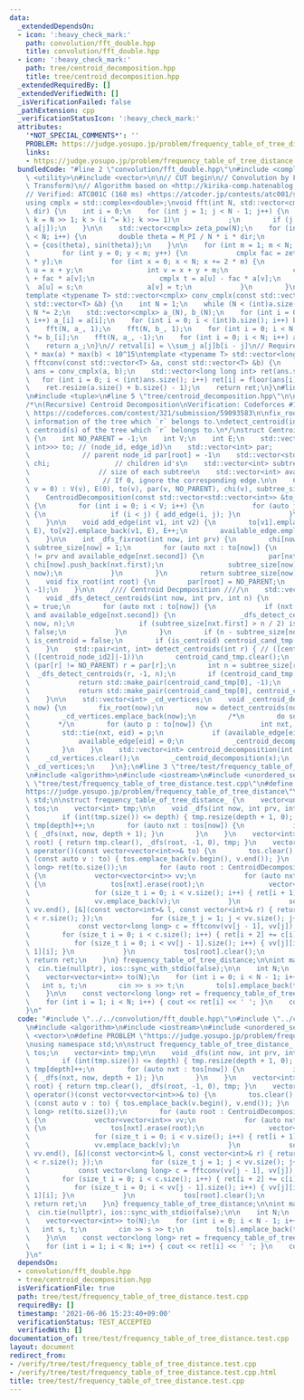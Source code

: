```yaml
---
data:
  _extendedDependsOn:
  - icon: ':heavy_check_mark:'
    path: convolution/fft_double.hpp
    title: convolution/fft_double.hpp
  - icon: ':heavy_check_mark:'
    path: tree/centroid_decomposition.hpp
    title: tree/centroid_decomposition.hpp
  _extendedRequiredBy: []
  _extendedVerifiedWith: []
  _isVerificationFailed: false
  _pathExtension: cpp
  _verificationStatusIcon: ':heavy_check_mark:'
  attributes:
    '*NOT_SPECIAL_COMMENTS*': ''
    PROBLEM: https://judge.yosupo.jp/problem/frequency_table_of_tree_distance
    links:
    - https://judge.yosupo.jp/problem/frequency_table_of_tree_distance
  bundledCode: "#line 2 \"convolution/fft_double.hpp\"\n#include <complex>\n#include\
    \ <utility>\n#include <vector>\n\n// CUT begin\n// Convolution by FFT (Fast Fourier\
    \ Transform)\n// Algorithm based on <http://kirika-comp.hatenablog.com/entry/2018/03/12/210446>\n\
    // Verified: ATC001C (168 ms) <https://atcoder.jp/contests/atc001/submissions/9243440>\n\
    using cmplx = std::complex<double>;\nvoid fft(int N, std::vector<cmplx> &a, double\
    \ dir) {\n    int i = 0;\n    for (int j = 1; j < N - 1; j++) {\n        for (int\
    \ k = N >> 1; k > (i ^= k); k >>= 1)\n            ;\n        if (j < i) std::swap(a[i],\
    \ a[j]);\n    }\n\n    std::vector<cmplx> zeta_pow(N);\n    for (int i = 0; i\
    \ < N; i++) {\n        double theta = M_PI / N * i * dir;\n        zeta_pow[i]\
    \ = {cos(theta), sin(theta)};\n    }\n\n    for (int m = 1; m < N; m *= 2) {\n\
    \        for (int y = 0; y < m; y++) {\n            cmplx fac = zeta_pow[N / m\
    \ * y];\n            for (int x = 0; x < N; x += 2 * m) {\n                int\
    \ u = x + y;\n                int v = x + y + m;\n                cmplx s = a[u]\
    \ + fac * a[v];\n                cmplx t = a[u] - fac * a[v];\n              \
    \  a[u] = s;\n                a[v] = t;\n            }\n        }\n    }\n}\n\
    template <typename T> std::vector<cmplx> conv_cmplx(const std::vector<T> &a, const\
    \ std::vector<T> &b) {\n    int N = 1;\n    while (N < (int)a.size() + (int)b.size())\
    \ N *= 2;\n    std::vector<cmplx> a_(N), b_(N);\n    for (int i = 0; i < (int)a.size();\
    \ i++) a_[i] = a[i];\n    for (int i = 0; i < (int)b.size(); i++) b_[i] = b[i];\n\
    \    fft(N, a_, 1);\n    fft(N, b_, 1);\n    for (int i = 0; i < N; i++) a_[i]\
    \ *= b_[i];\n    fft(N, a_, -1);\n    for (int i = 0; i < N; i++) a_[i] /= N;\n\
    \    return a_;\n}\n// retval[i] = \\sum_j a[j]b[i - j]\n// Requirement: length\
    \ * max(a) * max(b) < 10^15\ntemplate <typename T> std::vector<long long int>\
    \ fftconv(const std::vector<T> &a, const std::vector<T> &b) {\n    std::vector<cmplx>\
    \ ans = conv_cmplx(a, b);\n    std::vector<long long int> ret(ans.size());\n \
    \   for (int i = 0; i < (int)ans.size(); i++) ret[i] = floor(ans[i].real() + 0.5);\n\
    \    ret.resize(a.size() + b.size() - 1);\n    return ret;\n}\n#line 2 \"tree/centroid_decomposition.hpp\"\
    \n#include <tuple>\n#line 5 \"tree/centroid_decomposition.hpp\"\n\n// CUT begin\n\
    /*\n(Recursive) Centroid Decomposition\nVerification: Codeforces #190 Div.1 C\
    \ https://codeforces.com/contest/321/submission/59093583\n\nfix_root(int r): Build\
    \ information of the tree which `r` belongs to.\ndetect_centroid(int r): Enumerate\
    \ centroid(s) of the tree which `r` belongs to.\n*/\nstruct CentroidDecomposition\
    \ {\n    int NO_PARENT = -1;\n    int V;\n    int E;\n    std::vector<std::vector<std::pair<int,\
    \ int>>> to; // (node_id, edge_id)\n    std::vector<int> par;                \
    \             // parent node_id par[root] = -1\n    std::vector<std::vector<int>>\
    \ chi;                // children id's\n    std::vector<int> subtree_size;   \
    \                 // size of each subtree\n    std::vector<int> available_edge;\
    \                  // If 0, ignore the corresponding edge.\n\n    CentroidDecomposition(int\
    \ v = 0) : V(v), E(0), to(v), par(v, NO_PARENT), chi(v), subtree_size(v) {}\n\
    \    CentroidDecomposition(const std::vector<std::vector<int>> &to_) : CentroidDecomposition(to_.size())\
    \ {\n        for (int i = 0; i < V; i++) {\n            for (auto j : to_[i])\
    \ {\n                if (i < j) { add_edge(i, j); }\n            }\n        }\n\
    \    }\n\n    void add_edge(int v1, int v2) {\n        to[v1].emplace_back(v2,\
    \ E), to[v2].emplace_back(v1, E), E++;\n        available_edge.emplace_back(1);\n\
    \    }\n\n    int _dfs_fixroot(int now, int prv) {\n        chi[now].clear(),\
    \ subtree_size[now] = 1;\n        for (auto nxt : to[now]) {\n            if (nxt.first\
    \ != prv and available_edge[nxt.second]) {\n                par[nxt.first] = now,\
    \ chi[now].push_back(nxt.first);\n                subtree_size[now] += _dfs_fixroot(nxt.first,\
    \ now);\n            }\n        }\n        return subtree_size[now];\n    }\n\n\
    \    void fix_root(int root) {\n        par[root] = NO_PARENT;\n        _dfs_fixroot(root,\
    \ -1);\n    }\n\n    //// Centroid Decpmposition ////\n    std::vector<int> centroid_cand_tmp;\n\
    \    void _dfs_detect_centroids(int now, int prv, int n) {\n        bool is_centroid\
    \ = true;\n        for (auto nxt : to[now]) {\n            if (nxt.first != prv\
    \ and available_edge[nxt.second]) {\n                _dfs_detect_centroids(nxt.first,\
    \ now, n);\n                if (subtree_size[nxt.first] > n / 2) is_centroid =\
    \ false;\n            }\n        }\n        if (n - subtree_size[now] > n / 2)\
    \ is_centroid = false;\n        if (is_centroid) centroid_cand_tmp.push_back(now);\n\
    \    }\n    std::pair<int, int> detect_centroids(int r) { // ([centroid_node_id1],\
    \ ([centroid_node_id2]|-1))\n        centroid_cand_tmp.clear();\n        while\
    \ (par[r] != NO_PARENT) r = par[r];\n        int n = subtree_size[r];\n      \
    \  _dfs_detect_centroids(r, -1, n);\n        if (centroid_cand_tmp.size() == 1)\n\
    \            return std::make_pair(centroid_cand_tmp[0], -1);\n        else\n\
    \            return std::make_pair(centroid_cand_tmp[0], centroid_cand_tmp[1]);\n\
    \    }\n\n    std::vector<int> _cd_vertices;\n    void _centroid_decomposition(int\
    \ now) {\n        fix_root(now);\n        now = detect_centroids(now).first;\n\
    \        _cd_vertices.emplace_back(now);\n        /*\n        do something\n \
    \       */\n        for (auto p : to[now]) {\n            int nxt, eid;\n    \
    \        std::tie(nxt, eid) = p;\n            if (available_edge[eid] == 0) continue;\n\
    \            available_edge[eid] = 0;\n            _centroid_decomposition(nxt);\n\
    \        }\n    }\n    std::vector<int> centroid_decomposition(int x) {\n    \
    \    _cd_vertices.clear();\n        _centroid_decomposition(x);\n        return\
    \ _cd_vertices;\n    }\n};\n#line 3 \"tree/test/frequency_table_of_tree_distance.test.cpp\"\
    \n#include <algorithm>\n#include <iostream>\n#include <unordered_set>\n#line 7\
    \ \"tree/test/frequency_table_of_tree_distance.test.cpp\"\n#define PROBLEM \"\
    https://judge.yosupo.jp/problem/frequency_table_of_tree_distance\"\nusing namespace\
    \ std;\n\nstruct frequency_table_of_tree_distance_ {\n    vector<unordered_set<int>>\
    \ tos;\n    vector<int> tmp;\n\n    void _dfs(int now, int prv, int depth) {\n\
    \        if (int(tmp.size()) <= depth) { tmp.resize(depth + 1, 0); }\n       \
    \ tmp[depth]++;\n        for (auto nxt : tos[now]) {\n            if (nxt != prv)\
    \ { _dfs(nxt, now, depth + 1); }\n        }\n    }\n    vector<int> cnt_dfs(int\
    \ root) { return tmp.clear(), _dfs(root, -1, 0), tmp; }\n    vector<long long>\
    \ operator()(const vector<vector<int>>& to) {\n        tos.clear();\n        for\
    \ (const auto v : to) { tos.emplace_back(v.begin(), v.end()); }\n        vector<long\
    \ long> ret(to.size());\n        for (auto root : CentroidDecomposition(to).centroid_decomposition(0))\
    \ {\n            vector<vector<int>> vv;\n            for (auto nxt : tos[root])\
    \ {\n                tos[nxt].erase(root);\n                vector<int> v = cnt_dfs(nxt);\n\
    \                for (size_t i = 0; i < v.size(); i++) { ret[i + 1] += v[i]; }\n\
    \                vv.emplace_back(v);\n            }\n            sort(vv.begin(),\
    \ vv.end(), [&](const vector<int>& l, const vector<int>& r) { return l.size()\
    \ < r.size(); });\n            for (size_t j = 1; j < vv.size(); j++) {\n    \
    \            const vector<long long> c = fftconv(vv[j - 1], vv[j]);\n        \
    \        for (size_t i = 0; i < c.size(); i++) { ret[i + 2] += c[i]; }\n     \
    \           for (size_t i = 0; i < vv[j - 1].size(); i++) { vv[j][i] += vv[j -\
    \ 1][i]; }\n            }\n            tos[root].clear();\n        }\n       \
    \ return ret;\n    }\n} frequency_table_of_tree_distance;\n\nint main() {\n  \
    \  cin.tie(nullptr), ios::sync_with_stdio(false);\n\n    int N;\n    cin >> N;\n\
    \    vector<vector<int>> to(N);\n    for (int i = 0; i < N - 1; i++) {\n     \
    \   int s, t;\n        cin >> s >> t;\n        to[s].emplace_back(t), to[t].emplace_back(s);\n\
    \    }\n\n    const vector<long long> ret = frequency_table_of_tree_distance(to);\n\
    \    for (int i = 1; i < N; i++) { cout << ret[i] << ' '; }\n    cout << '\\n';\n\
    }\n"
  code: "#include \"../../convolution/fft_double.hpp\"\n#include \"../centroid_decomposition.hpp\"\
    \n#include <algorithm>\n#include <iostream>\n#include <unordered_set>\n#include\
    \ <vector>\n#define PROBLEM \"https://judge.yosupo.jp/problem/frequency_table_of_tree_distance\"\
    \nusing namespace std;\n\nstruct frequency_table_of_tree_distance_ {\n    vector<unordered_set<int>>\
    \ tos;\n    vector<int> tmp;\n\n    void _dfs(int now, int prv, int depth) {\n\
    \        if (int(tmp.size()) <= depth) { tmp.resize(depth + 1, 0); }\n       \
    \ tmp[depth]++;\n        for (auto nxt : tos[now]) {\n            if (nxt != prv)\
    \ { _dfs(nxt, now, depth + 1); }\n        }\n    }\n    vector<int> cnt_dfs(int\
    \ root) { return tmp.clear(), _dfs(root, -1, 0), tmp; }\n    vector<long long>\
    \ operator()(const vector<vector<int>>& to) {\n        tos.clear();\n        for\
    \ (const auto v : to) { tos.emplace_back(v.begin(), v.end()); }\n        vector<long\
    \ long> ret(to.size());\n        for (auto root : CentroidDecomposition(to).centroid_decomposition(0))\
    \ {\n            vector<vector<int>> vv;\n            for (auto nxt : tos[root])\
    \ {\n                tos[nxt].erase(root);\n                vector<int> v = cnt_dfs(nxt);\n\
    \                for (size_t i = 0; i < v.size(); i++) { ret[i + 1] += v[i]; }\n\
    \                vv.emplace_back(v);\n            }\n            sort(vv.begin(),\
    \ vv.end(), [&](const vector<int>& l, const vector<int>& r) { return l.size()\
    \ < r.size(); });\n            for (size_t j = 1; j < vv.size(); j++) {\n    \
    \            const vector<long long> c = fftconv(vv[j - 1], vv[j]);\n        \
    \        for (size_t i = 0; i < c.size(); i++) { ret[i + 2] += c[i]; }\n     \
    \           for (size_t i = 0; i < vv[j - 1].size(); i++) { vv[j][i] += vv[j -\
    \ 1][i]; }\n            }\n            tos[root].clear();\n        }\n       \
    \ return ret;\n    }\n} frequency_table_of_tree_distance;\n\nint main() {\n  \
    \  cin.tie(nullptr), ios::sync_with_stdio(false);\n\n    int N;\n    cin >> N;\n\
    \    vector<vector<int>> to(N);\n    for (int i = 0; i < N - 1; i++) {\n     \
    \   int s, t;\n        cin >> s >> t;\n        to[s].emplace_back(t), to[t].emplace_back(s);\n\
    \    }\n\n    const vector<long long> ret = frequency_table_of_tree_distance(to);\n\
    \    for (int i = 1; i < N; i++) { cout << ret[i] << ' '; }\n    cout << '\\n';\n\
    }\n"
  dependsOn:
  - convolution/fft_double.hpp
  - tree/centroid_decomposition.hpp
  isVerificationFile: true
  path: tree/test/frequency_table_of_tree_distance.test.cpp
  requiredBy: []
  timestamp: '2021-06-06 15:23:40+09:00'
  verificationStatus: TEST_ACCEPTED
  verifiedWith: []
documentation_of: tree/test/frequency_table_of_tree_distance.test.cpp
layout: document
redirect_from:
- /verify/tree/test/frequency_table_of_tree_distance.test.cpp
- /verify/tree/test/frequency_table_of_tree_distance.test.cpp.html
title: tree/test/frequency_table_of_tree_distance.test.cpp
---
```

